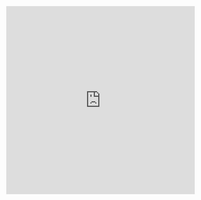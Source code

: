 <div id="header" style="width:100%;height:0;padding-bottom:100%;position:relative;"><iframe src="https://giphy.com/embed/MTVrODmaZKfhTjUQon" width="100%" height="100%" style="position:absolute" frameBorder="0" class="giphy-embed" allowFullScreen></iframe></div><p><a href="https://giphy.com/gifs/MTVrODmaZKfhTjUQon">
</div>
